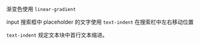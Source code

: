 渐变色使用 `linear-gradient`

input 搜索框中 placeholder 的文字使用 `text-indent` 在搜索栏中左右移动位置

`text-indent` 规定文本块中首行文本缩进。